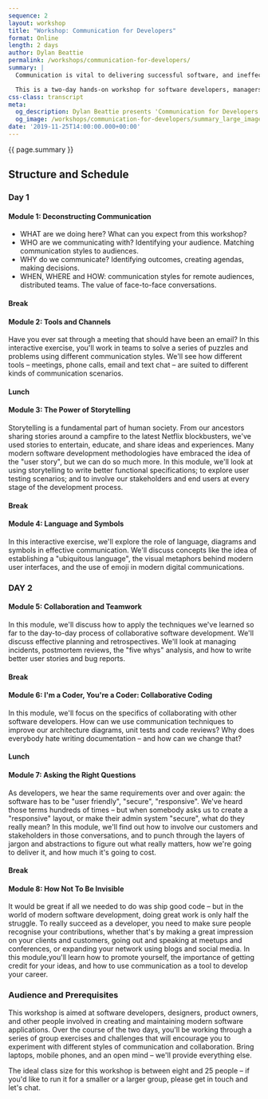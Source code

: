 ```yaml
---
sequence: 2
layout: workshop
title: "Workshop: Communication for Developers"
format: Online
length: 2 days
author: Dylan Beattie
permalink: /workshops/communication-for-developers/
summary: |
  Communication is vital to delivering successful software, and ineffective communication leads to delays, derailed projects and unhappy teams. Communication is often referred to as a “soft skill” – but communicating effectively with your team, your users and your stakeholders can actually be really, really hard.

  This is a two-day hands-on workshop for software developers, managers and stakeholders, aimed at helping you to use your time and technology to communicate more effectively. Using a combination of classroom teaching, role play, hands-on workshops, exercises, games and puzzles, we’ll look at the huge range of tools and channels you can use to communicate with your teammates, users and stakeholders, and how to use those tools more effectively. You'll learn how to write better stories, bug reports and documentation; how to hold better meetings; how to make decisions more effectively; and how to use communication to deliver great user experiences. 
css-class: transcript 
meta: 
  og_description: Dylan Beattie presents 'Communication for Developers', a workshop for professional software developers.
  og_image: /workshops/communication-for-developers/summary_large_image.jpg
date: '2019-11-25T14:00:00.000+00:00'
---
```

{{ page.summary }}

## Structure and Schedule

### Day 1

#### Module 1: Deconstructing Communication

* WHAT are we doing here? What can you expect from this workshop?
* WHO are we communicating with? Identifying your audience. Matching communication styles to audiences.
* WHY do we communicate? Identifying outcomes, creating agendas, making decisions.
* WHEN, WHERE and HOW: communication styles for remote audiences, distributed teams. The value of face-to-face conversations.

#### Break

#### Module 2: Tools and Channels

Have you ever sat through a meeting that should have been an email? In this interactive exercise, you'll work in teams to solve a series of puzzles and problems using different communication styles. We'll see how different tools – meetings, phone calls, email and text chat – are suited to different kinds of communication scenarios.

#### Lunch

#### Module 3: The Power of Storytelling

Storytelling is a fundamental part of human society. From our ancestors sharing stories around a campfire to the latest Netflix blockbusters, we've used stories to entertain, educate, and share ideas and experiences. Many modern software development methodologies have embraced the idea of the "user story", but we can do so much more. In this module, we'll look at using storytelling to write better functional specifications; to explore user testing scenarios; and to involve our stakeholders and end users at every stage of the development process.

#### Break

#### Module 4: Language and Symbols

In this interactive exercise, we'll explore the role of language, diagrams and symbols in effective communication. We'll discuss concepts like the idea of establishing a "ubiquitous language", the visual metaphors behind modern user interfaces, and the use of emoji in modern digital communications.

### DAY 2

#### Module 5: Collaboration and Teamwork

In this module, we'll discuss how to apply the techniques we've learned so far to the day-to-day process of collaborative software development. We'll discuss effective planning and retrospectives. We'll look at managing incidents, postmortem reviews, the "five whys" analysis, and how to write better user stories and bug reports.

#### Break

#### Module 6: I'm a Coder, You're a Coder: Collaborative Coding 

In this module, we'll focus on the specifics of collaborating with other software developers. How can we use communication techniques to improve our architecture diagrams, unit tests and code reviews? Why does everybody hate writing documentation – and how can we change that? 

#### Lunch

#### Module 7: Asking the Right Questions

As developers, we hear the same requirements over and over again: the software has to be "user friendly", "secure", "responsive". We've heard those terms hundreds of times – but when somebody asks us to create a "responsive" layout, or make their admin system "secure", what do they really mean? In this module, we'll find out how to involve our customers and stakeholders in those conversations, and to punch through the layers of jargon and abstractions to figure out what really matters, how we're going to deliver it, and how much it's going to cost. 

#### Break

#### Module 8: How Not To Be Invisible

It would be great if all we needed to do was ship good code – but in the world of modern software development, doing great work is only half the struggle. To really succeed as a developer, you need to make sure people recognise your contributions, whether that's by making a great impression on your clients and customers, going out and speaking at meetups and conferences, or expanding your network using blogs and social media. In this module,you'll learn how to promote yourself, the importance of getting credit for your ideas, and how to use communication as a tool to develop your career.

### Audience and Prerequisites

This workshop is aimed at software developers, designers, product owners, and other people involved in creating and maintaining modern software applications. Over the course of the two days, you'll be working through a series of group exercises and challenges that will encourage you to experiment with different styles of communication and collaboration. Bring laptops, mobile phones, and an open mind – we'll provide everything else.

The ideal class size for this workshop is between eight and 25 people – if you'd like to run it for a smaller or a larger group, please get in touch and let's chat.
